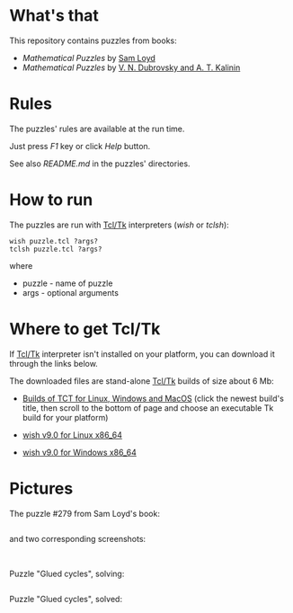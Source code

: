 # What's that

This repository contains puzzles from books:

  - *Mathematical Puzzles* by [Sam Loyd](https://en.wikipedia.org/wiki/Sam_Loyd)
  - *Mathematical Puzzles* by [V. N. Dubrovsky and A. T. Kalinin](https://www.ejmste.com/article/puzzles-as-a-didactic-tool-for-development-of-mathematical-abilities-of-junior-schoolchildren-in-5558)

# Rules

The puzzles' rules are available at the run time.

Just press *F1* key or click *Help* button.

See also *README.md* in the puzzles' directories.

# How to run

The puzzles are run with [Tcl/Tk](http://www.tcl.tk/) interpreters (*wish* or *tclsh*):

    wish puzzle.tcl ?args?
    tclsh puzzle.tcl ?args?

where

  - puzzle - name of puzzle
  - args - optional arguments

# Where to get Tcl/Tk

If [Tcl/Tk](http://www.tcl.tk/) interpreter isn't installed on your platform, you can download it through the links below.

The downloaded files are stand-alone [Tcl/Tk](http://www.tcl.tk/) builds of size about 6 Mb:

  - [Builds of TCT for Linux, Windows and MacOS](https://core.tcl-lang.org/tcl/wiki?name=Index) (click the newest build's title, then scroll to the bottom of page and choose an executable Tk build for your platform)

  - [wish v9.0 for Linux x86_64](https://github.com/aplsimple/tclbag/releases/download/wish9.0/wish-lin64-9.0.zip)

  - [wish v9.0 for Windows x86_64](https://github.com/aplsimple/tclbag/releases/download/wish9.0/wish-win64-9.0.zip)

# Pictures

The puzzle #279 from Sam Loyd's book:

<img src="https://github.com/aplsimple/SamLoyd/releases/download/SamLoyd-0.0.1/samloyd279.jpg" class="media" alt="">

and two corresponding screenshots:

<img src="https://github.com/aplsimple/SamLoyd/releases/download/SamLoyd-0.0.1/samloyd279no.png" class="media" alt="">

<img src="https://github.com/aplsimple/SamLoyd/releases/download/SamLoyd-0.0.1/samloyd279ok.png" class="media" alt="">

Puzzle "Glued cycles", solving:

<img src="https://github.com/aplsimple/SamLoyd/releases/download/SamLoyd-0.0.1/gluedcycles1.png" class="media" alt="">

Puzzle "Glued cycles", solved:

<img src="https://github.com/aplsimple/SamLoyd/releases/download/SamLoyd-0.0.1/gluedcycles2.png" class="media" alt="">